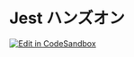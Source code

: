 # Jest ハンズオン

[![Edit in CodeSandbox](https://codesandbox.io/static/img/play-codesandbox.svg)](https://codesandbox.io/s/github/kou029w/jest-hands-on?file=/src/sum.test.js)
